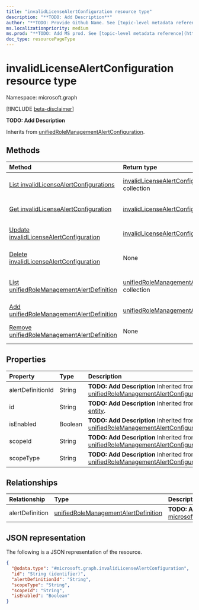 ```yaml
---
title: "invalidLicenseAlertConfiguration resource type"
description: "**TODO: Add Description**"
author: "**TODO: Provide Github Name. See [topic-level metadata reference](https://aka.ms/msgo?pagePath=Document-APIs/Guidelines/Metadata)**"
ms.localizationpriority: medium
ms.prod: "**TODO: Add MS prod. See [topic-level metadata reference](https://aka.ms/msgo?pagePath=Document-APIs/Guidelines/Metadata)**"
doc_type: resourcePageType
---
```


# invalidLicenseAlertConfiguration resource type

Namespace: microsoft.graph

[!INCLUDE [beta-disclaimer](../../includes/beta-disclaimer.md)]

**TODO: Add Description**


Inherits from [unifiedRoleManagementAlertConfiguration](../resources/unifiedrolemanagementalertconfiguration.md).

## Methods
|Method|Return type|Description|
|:---|:---|:---|
|[List invalidLicenseAlertConfigurations](../api/invalidlicensealertconfiguration-list.md)|[invalidLicenseAlertConfiguration](../resources/invalidlicensealertconfiguration.md) collection|Get a list of the [invalidLicenseAlertConfiguration](../resources/invalidlicensealertconfiguration.md) objects and their properties.|
|[Get invalidLicenseAlertConfiguration](../api/invalidlicensealertconfiguration-get.md)|[invalidLicenseAlertConfiguration](../resources/invalidlicensealertconfiguration.md)|Read the properties and relationships of an [invalidLicenseAlertConfiguration](../resources/invalidlicensealertconfiguration.md) object.|
|[Update invalidLicenseAlertConfiguration](../api/invalidlicensealertconfiguration-update.md)|[invalidLicenseAlertConfiguration](../resources/invalidlicensealertconfiguration.md)|Update the properties of an [invalidLicenseAlertConfiguration](../resources/invalidlicensealertconfiguration.md) object.|
|[Delete invalidLicenseAlertConfiguration](../api/invalidlicensealertconfiguration-delete.md)|None|Delete an [invalidLicenseAlertConfiguration](../resources/invalidlicensealertconfiguration.md) object.|
|[List unifiedRoleManagementAlertDefinition](../api/unifiedrolemanagementalert-list-alertdefinition.md)|[unifiedRoleManagementAlertDefinition](../resources/unifiedrolemanagementalertdefinition.md) collection|Get the unifiedRoleManagementAlertDefinition resources from the alertDefinition navigation property.|
|[Add unifiedRoleManagementAlertDefinition](../api/invalidlicensealertconfiguration-post-alertdefinition.md)|[unifiedRoleManagementAlertDefinition](../resources/unifiedrolemanagementalertdefinition.md)|Add alertDefinition by posting to the alertDefinition collection.|
|[Remove unifiedRoleManagementAlertDefinition](../api/invalidlicensealertconfiguration-delete-alertdefinition.md)|None|Remove an [unifiedRoleManagementAlertDefinition](../resources/unifiedrolemanagementalertdefinition.md) object.|

## Properties
|Property|Type|Description|
|:---|:---|:---|
|alertDefinitionId|String|**TODO: Add Description** Inherited from [unifiedRoleManagementAlertConfiguration](../resources/unifiedrolemanagementalertconfiguration.md).|
|id|String|**TODO: Add Description** Inherited from [entity](../resources/entity.md).|
|isEnabled|Boolean|**TODO: Add Description** Inherited from [unifiedRoleManagementAlertConfiguration](../resources/unifiedrolemanagementalertconfiguration.md).|
|scopeId|String|**TODO: Add Description** Inherited from [unifiedRoleManagementAlertConfiguration](../resources/unifiedrolemanagementalertconfiguration.md).|
|scopeType|String|**TODO: Add Description** Inherited from [unifiedRoleManagementAlertConfiguration](../resources/unifiedrolemanagementalertconfiguration.md).|

## Relationships
|Relationship|Type|Description|
|:---|:---|:---|
|alertDefinition|[unifiedRoleManagementAlertDefinition](../resources/unifiedrolemanagementalertdefinition.md)|**TODO: Add Description** Inherited from [microsoft.graph.unifiedRoleManagementAlertConfiguration](../resources/unifiedrolemanagementalertconfiguration.md)|

## JSON representation
The following is a JSON representation of the resource.
<!-- {
  "blockType": "resource",
  "keyProperty": "id",
  "@odata.type": "microsoft.graph.invalidLicenseAlertConfiguration",
  "baseType": "microsoft.graph.unifiedRoleManagementAlertConfiguration",
  "openType": false
}
-->
``` json
{
  "@odata.type": "#microsoft.graph.invalidLicenseAlertConfiguration",
  "id": "String (identifier)",
  "alertDefinitionId": "String",
  "scopeType": "String",
  "scopeId": "String",
  "isEnabled": "Boolean"
}
```

